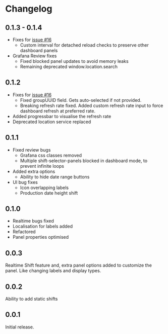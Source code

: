 # Changelog

## 0.1.3 - 0.1.4

- Fixes for [issue #16](https://github.com/isaozler/grafana-shift-selector/issues/16)
  - Custom interval for detached reload checks to preserve other dashboard panels
- Grafana Review fixes
  - Fixed blocked panel updates to avoid memory leaks
  - Remaining deprecated window.location.search

## 0.1.2

- Fixes for [issue #16](https://github.com/isaozler/grafana-shift-selector/issues/16)
  - Fixed groupUUID field. Gets auto-selected if not provided.
  - Breaking refresh rate fixed. Added custom refresh rate input to force dashboard refresh at preferred rate.
- Added progressbar to visualise the refresh rate
- Deprecated location service replaced

## 0.1.1

- Fixed review bugs
  - Grafana css classes removed
  - Multiple shift-selector-panels blocked in dashboard mode, to prevent infinite loops
- Added extra options
  - Ability to hide date range buttons
- UI bug fixes
  - Icon overlapping labels
  - Production date height shift

## 0.1.0

- Realtime bugs fixed
- Localisation for labels added
- Refactored
- Panel properties optimised

## 0.0.3

Realtime Shift feature and, extra panel options added to customize the panel. Like changing labels and display types.

## 0.0.2

Ability to add static shifts

## 0.0.1

Initial release.
